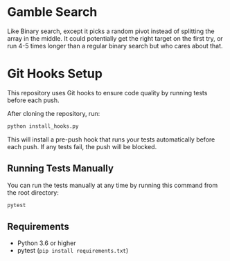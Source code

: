 # Gamble Search
Like Binary search, except it picks a random pivot instead of splitting the array in the middle. It could potentially get the right target on the first try, or run 4-5 times longer than a regular binary search but who cares about that.

# Git Hooks Setup

This repository uses Git hooks to ensure code quality by running tests before each push.

After cloning the repository, run:
```bash
python install_hooks.py
```

This will install a pre-push hook that runs your tests automatically before each push. If any tests fail, the push will be blocked.

## Running Tests Manually

You can run the tests manually at any time by running this command from the root directory:
```bash
pytest
```

## Requirements

- Python 3.6 or higher
- pytest (`pip install requirements.txt`)